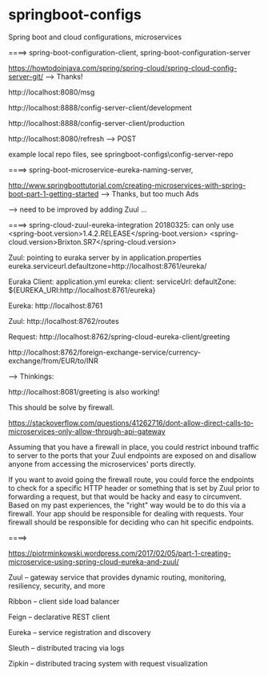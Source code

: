 # springboot-configs
Spring boot and cloud configurations, microservices

====> spring-boot-configuration-client, spring-boot-configuration-server

https://howtodoinjava.com/spring/spring-cloud/spring-cloud-config-server-git/ --> Thanks!

http://localhost:8080/msg

http://localhost:8888/config-server-client/development

http://localhost:8888/config-server-client/production

http://localhost:8080/refresh --> POST 

example local repo files, see springboot-configs\config-server-repo


====> spring-boot-microservice-eureka-naming-server,

http://www.springboottutorial.com/creating-microservices-with-spring-boot-part-1-getting-started --> Thanks, but too much Ads

--> need to be improved by adding Zuul ...

====> spring-cloud-zuul-eureka-integration
20180325: can only use 
<spring-boot.version>1.4.2.RELEASE</spring-boot.version>
<spring-cloud.version>Brixton.SR7</spring-cloud.version>

Zuul: pointing to euraka server by in application.properties
eureka.serviceurl.defaultzone=http://localhost:8761/eureka/

Euraka Client: application.yml
eureka:
  client:
    serviceUrl:
      defaultZone: ${EUREKA_URI:http://localhost:8761/eureka}

Eureka: http://localhost:8761 

Zuul: http://localhost:8762/routes

Request: http://localhost:8762/spring-cloud-eureka-client/greeting 

http://localhost:8762/foreign-exchange-service/currency-exchange/from/EUR/to/INR 


--> Thinkings:

http://localhost:8081/greeting is also working!

This should be solve by firewall.

https://stackoverflow.com/questions/41262716/dont-allow-direct-calls-to-microservices-only-allow-through-api-gateway 

Assuming that you have a firewall in place, you could restrict inbound traffic to server to the ports that your Zuul endpoints are exposed on and disallow anyone from accessing the microservices' ports directly.

If you want to avoid going the firewall route, you could force the endpoints to check for a specific HTTP header or something that is set by Zuul prior to forwarding a request, but that would be hacky and easy to circumvent. Based on my past experiences, the "right" way would be to do this via a firewall. Your app should be responsible for dealing with requests. Your firewall should be responsible for deciding who can hit specific endpoints.

====>

https://piotrminkowski.wordpress.com/2017/02/05/part-1-creating-microservice-using-spring-cloud-eureka-and-zuul/ 

Zuul –  gateway service that provides dynamic routing, monitoring, resiliency, security, and more

Ribbon – client side load balancer

Feign – declarative REST client

Eureka – service registration and discovery

Sleuth – distributed tracing via logs

Zipkin – distributed tracing system with request visualization

